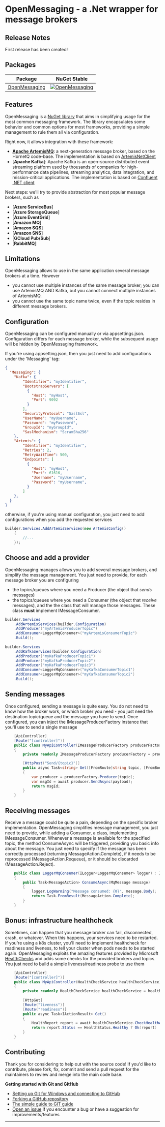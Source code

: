 
OpenMessaging - a .Net wrapper for message brokers
========================================
Release Notes
-------------
First release has been created!

Packages
--------

| Package | NuGet Stable | 
| ------- | ------------ | 
| [OpenMessaging](https://github.com/thesharpninjas/Ninja.Sharp.OpenMessagingMiddleware/) | [![OpenMessaging](https://img.shields.io/badge/nuget-v0.0.1-blue)](https://www.nuget.org/packages/Ninja.Sharp.OpenMessagingMiddleware/)

Features
--------
OpenMessaging is a [NuGet library](https://www.nuget.org/packages/Ninja.Sharp.OpenMessagingMiddleware) that aims in simplifying usage for the most common messaging framework.
The library encapsulates some behavior and common options for most frameworks, providing a simple management to rule them all via configuration.

Right now, it allows integration with these framework:
 - [**Apache ArtemisMQ**](https://activemq.apache.org/components/artemis/): a next-generation message broker, based on the HornetQ code-base. The implementation is based on [ArtemisNetClient](https://havret.github.io/dotnet-activemq-artemis-client/docs/getting-started/) 
 - [**Apache Kafka**]: Apache Kafka is an open-source distributed event streaming platform used by thousands of companies for high-performance data pipelines, streaming analytics, data integration, and mission-critical applications. The implementation is based on [Confluent .NET client](https://docs.confluent.io/kafka-clients/dotnet/current/overview.html)

Next steps:
 we'll try to provide abstraction for most popular message brokers, such as
  - [**Azure ServiceBus**]
  - [**Azure StorageQueue**]
  - [**Azure EventGrid**]
  - [**Amazon MQ**]
  - [**Amazon SQS**]
  - [**Amazon SNS**]
  - [**GCloud Pub/Sub**]
  - [**RabbitMQ**]

## Limitations
OpenMessaging allows to use in the same application several message brokers at a time. However
 - you cannot use multiple instances of the same message broker; you can use ArtemisMQ AND Kafka, but you cannot connect multiple instances of ArtemisMQ.
 - you cannot use the same topic name twice, even if the topic resides in different message brokers.

## Configuration
OpenMessaging can be configured manually or via appsettings.json. Configuration differs for each message broker, while the subsequent usage will be hidden by OpenMessaging framework. 

If you're using appsetting.json, then you just need to add configurations under the 'Messaging' tag:

``` json
{
  "Messaging": {
    "Kafka": {
        "Identifier": "myIdentifier",
        "BootstrapServers": [
          {
            "Host": "myHost", 
            "Port": 9092
          }
        ],
        "SecurityProtocol": "SaslSsl", 
        "UserName": "myUsername",
        "Password": "myPassword",
        "GroupId": "myGroupId",
        "SaslMechanism": "ScramSha256"
    },
    "Artemis": {
        "Identifier": "myIdentifier",
        "Retries": 2,
        "RetryWaitTime": 500,
        "Endpoints": [
          {
            "Host": "myHost",
            "Port": 61616,
            "Username": "myUsername",
            "Password": "myUsername",
          }
        ]
    },
  }
}
```
otherwise, if you're using manual configuration, you just need to add configurations when you add the requested services 
``` csharp
builder.Services.AddArtemisServices(new ArtemisConfig()
    {
        //...
    });
```

## Choose and add a provider
OpenMessaging manages allows you to add several message brokers, and simplify the message management.
You just need to provide, for each message broker you are configuring
 - the topics/queues where you need a Producer (the object that *sends* messages)
 - the topics/queues where you need a Consumer (the object that *receive* messages), and the the class that will manage those messages. These class **must** implement IMessageConsumer.

``` csharp
builder.Services
    .AddArtemisServices(builder.Configuration)
    .AddProducer("myArtemisProducerTopic")
    .AddConsumer<LoggerMqConsumer>("myArtemisConsumerTopic")
    .Build();
    
builder.Services
    .AddKafkaServices(builder.Configuration)
    .AddProducer("myKafkaProducerTopic1")
    .AddProducer("myKafkaProducerTopic2")
    .AddProducer("myKafkaProducerTopic3")
    .AddConsumer<LoggerMqConsumer>("myKafkaConsumerTopic1")
    .AddConsumer<LoggerMqConsumer>("myKafkaConsumerTopic2")
    .Build();
```

## Sending messages
Once configured, sending a message is quite easy. You do not need to know how the broker work, or which broker you need - you just need the destination topic/queue and the message you have to send.
Once configured, you can inject the IMessageProducerFactory instance that you'll use to send a single message

``` csharp
    [ApiController]
    [Route("[controller]")]
    public class MyApiController(IMessageProducerFactory producerFactory) : ControllerBase
    {
        private readonly IMessageProducerFactory producerFactory = producerFactory;

        [HttpPost("Send/{topic}")]
        public async Task<string> Get([FromRoute]string topic, [FromBody]Tester payload)
        {
            var producer = producerFactory.Producer(topic);
            var msgId = await producer.SendAsync(payload);
            return msgId;
        }
    }
```
## Receiving messages
Receive a message could be quite a pain, depending on the specific broker implementation. 
OpenMessaging simplifies message management, you just need to provide, while adding a Consumer, a class, implementing IMessageConsumer. 
Whenever a message is available for the specified topic, the method ConsumeAsync will be triggered, providing you basic info about the message.
You just need to specify if the message has been correctly processed (returning MessageAction.Complete), if it needs to be reprocessed (MessageAction.Requeue), or it should be discarded (MessageAction.Reject).

``` csharp
    public class LoggerMqConsumer(ILogger<LoggerMqConsumer> logger) : IMessageConsumer
    {
        public Task<MessageAction> ConsumeAsync(MqMessage message)
        {
            logger.LogWarning("Message consumed: {0}", message.Body);
            return Task.FromResult(MessageAction.Complete);
        }
    }
```

## Bonus: infrastructure healthcheck
Sometimes, can happen that you message broker can fail, disconnected, crash, or whatever. When this happens, your services need to be restarted. 
If you're using a k8s cluster, you'll need to implement healthcheck for readiness and liveness, to tell your cluster when pods needs to be started again.
OpenMessaging exploits the amazing features provided by Microsoft [HealthChecks](https://learn.microsoft.com/en-us/dotnet/api/microsoft.extensions.diagnostics.healthchecks?view=net-8.0) and adds some checks for the provided brokers and topics. You just need to build a simple liveness/readiness probe to use them

``` csharp
    [ApiController]
    [Route("[controller]")]
    public class MyApiController(HealthCheckService healthCheckService) : ControllerBase
    {
        private readonly HealthCheckService healthCheckService = healthCheckService;
    
        [HttpGet]
        [Route("liveness")]
        [Route("readiness")]
        public async Task<IActionResult> Get()
        {
            HealthReport report = await healthCheckService.CheckHealthAsync();
            return report.Status == HealthStatus.Healthy ? Ok(report) : StatusCode((int)HttpStatusCode.ServiceUnavailable, report);
        }
    }
```




 ## Contributing
Thank you for considering to help out with the source code!
If you'd like to contribute, please fork, fix, commit and send a pull request for the maintainers to review and merge into the main code base.
 
**Getting started with Git and GitHub**
 
* [Setting up Git for Windows and connecting to GitHub](http://help.github.com/win-set-up-git/)
* [Forking a GitHub repository](http://help.github.com/fork-a-repo/)
* [The simple guide to GIT guide](http://rogerdudler.github.com/git-guide/)
* [Open an issue](https://github.com/thesharpninjas/Ninja.Sharp.OpenSODA/issues) if you encounter a bug or have a suggestion for improvements/features
****